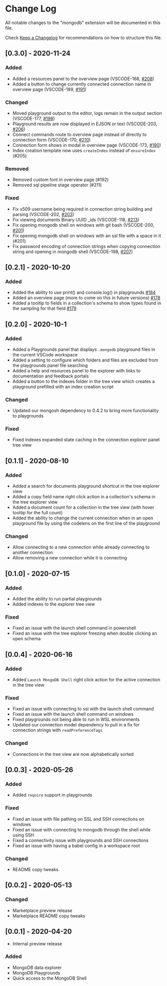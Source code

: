 # Change Log

All notable changes to the "mongodb" extension will be documented in this file.

Check [Keep a Changelog](http://keepachangelog.com/) for recommendations on how to structure this file.

## [0.3.0] - 2020-11-24

### Added

- Added a resources panel to the overview page (VSCODE-168, [#208](https://github.com/mongodb-js/vscode/issues/208))
- Added a button to change currently connected connection name in overview page (VSCODE-189, [#191](https://github.com/mongodb-js/vscode/issues/191))

### Changed

- Moved playground output to the editor, logs remain in the output section (VSCODE-177, [#198](https://github.com/mongodb-js/vscode/issues/198))
- Playground results are now displayed in EJSON or text (VSCODE-203, [#206](https://github.com/mongodb-js/vscode/issues/206))
- Connect commands route to overview page instead of directly to connection form (VSCODE-170, [#210](https://github.com/mongodb-js/vscode/issues/210))
- Connection form shows in modal in overview page (VSCODE-173, [#190](https://github.com/mongodb-js/vscode/issues/190))
- Index creation template now uses `createIndex` instead of `ensureIndex` (#205)

### Removed

- Removed custom font in overview page (#192)
- Removed sql pipeline stage operator (#211)

### Fixed

- Fix x509 username being required in connection string building and parsing (VSCODE-202, [#203](https://github.com/mongodb-js/vscode/issues/203))
- Fix viewing documents Binary UUID _ids (VSCODE-118, [#213](https://github.com/mongodb-js/vscode/issues/213))
- Fix opening mongodb shell on windows with git bash (VSCODE-200, [#201](https://github.com/mongodb-js/vscode/issues/201))
- Fix opening mongodb shell on windows with an ssl file with a space in it (#201)
- Fix password encoding of connection strings when copying connection string and opening in mongodb shell (VSCODE-198, [#207](https://github.com/mongodb-js/vscode/issues/207))

## [0.2.1] - 2020-10-20

### Added

- Added the ability to use print() and console.log() in playgrounds [#184](https://github.com/mongodb-js/vscode/pull/184)
- Added an overview page (more to come on this in future versions) [#178](https://github.com/mongodb-js/vscode/pull/178)
- Added a tooltip to fields in a collection's schema to show types found in the sampling for that field [#179](https://github.com/mongodb-js/vscode/pull/179)

## [0.2.0] - 2020-10-1

### Added

- Added a Playgrounds panel that displays `.mongodb` playground files in the current VSCode workspace
- Added a setting to configure which folders and files are excluded from the playgrounds panel file searching
- Added a help and resources panel to the explorer with links to documentation and feedback portals
- Added a button to the indexes folder in the tree view which creates a playground prefilled with an index creation script

### Changed

- Updated our mongosh dependency to 0.4.2 to bring more functionality to playgrounds

### Fixed

- Fixed indexes expanded state caching in the connection explorer panel tree view

## [0.1.1] - 2020-08-10

### Added

- Added a search for documents playground shortcut in the tree explorer view
- Added a copy field name right click action in a collection's schema in the tree explorer view
- Added a document count for a collection in the tree view (with hover tooltip for the full count)
- Added the ability to change the current connection when in an open playground file by using the codelens on the first line of the playground

### Changed

- Allow connecting to a new connection while already connecting to another connection
- Allow removing a new connection while it is connecting

## [0.1.0] - 2020-07-15

### Added

- Added the ability to run partial playgrounds
- Added indexes to the explorer tree view

### Fixed

- Fixed an issue with the launch shell command in powershell
- Fixed an issue with the tree explorer freezing when double clicking an open schema

## [0.0.4] - 2020-06-16

### Added

- Added `Launch MongoDB Shell` right click action for the active connection in the tree view

### Fixed

- Fixed an issue with connecting to ssl with the launch shell command
- Fixed an issue with the launch shell command on windows
- Fixed playgrounds not being able to run in WSL environments
- Updated our connection model dependency to pull in a fix for connection strings with `readPreferenceTags`

### Changed

- Connections in the tree view are now alphabetically sorted

## [0.0.3] - 2020-05-26

### Added

- Added `require` support in playgrounds

### Fixed

- Fixed an issue with file pathing on SSL and SSH connections on windows
- Fixed an issue with connecting to mongodb through the shell while using SSH
- Fixed a connectivity issue with playgrounds and SSH connections
- Fixed an issue with having a babel config in a workspace root

### Changed

- README copy tweaks.

## [0.0.2] - 2020-05-13

### Changed

- Marketplace preview release
- Marketplace README copy tweaks

## [0.0.1] - 2020-04-20

- Internal preview release

### Added

- MongoDB data explorer
- MongoDB Playgrounds
- Quick access to the MongoDB Shell
